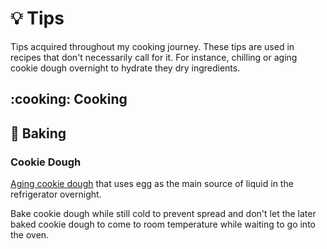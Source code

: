 # :bulb: Tips

Tips acquired throughout my cooking journey. These tips are used in recipes that don't necessarily call for it.
For instance, chilling or aging cookie dough overnight to hydrate they dry ingredients.

## :cooking: Cooking

## :cupcake: Baking

### Cookie Dough

[Aging cookie dough][1] that uses egg as the main source of liquid in the refrigerator overnight.

Bake cookie dough while still cold to prevent spread and don't let the later baked cookie dough to come to room
temperature while waiting to go into the oven.

[1]: <https://www.thekitchn.com/refrigerated-cookie-dough-268281>
